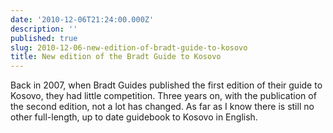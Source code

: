 ```yaml
---
date: '2010-12-06T21:24:00.000Z'
description: ''
published: true
slug: 2010-12-06-new-edition-of-bradt-guide-to-kosovo
title: New edition of the Bradt Guide to Kosovo
---
```


Back in 2007, when Bradt Guides published the first edition of their guide to Kosovo, they had little competition. Three years on, with the publication of the second edition, not a lot has changed. As far as I know there is still no other full-length, up to date guidebook to Kosovo in English. <br />
<br />